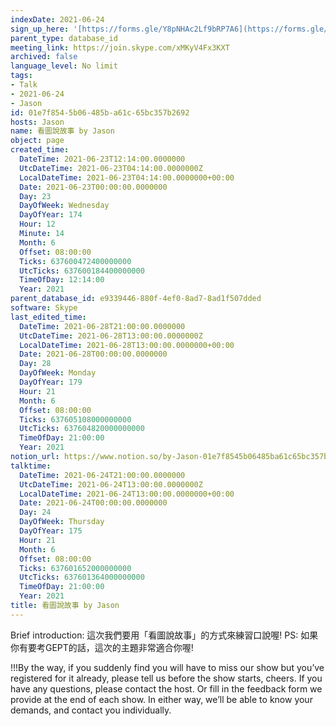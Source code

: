 ```yaml
---
indexDate: 2021-06-24
sign_up_here: '[https://forms.gle/Y8pNHAc2Lf9bRP7A6](https://forms.gle/Y8pNHAc2Lf9bRP7A6)'
parent_type: database_id
meeting_link: https://join.skype.com/xMKyV4Fx3KXT
archived: false
language_level: No limit
tags:
- Talk
- 2021-06-24
- Jason
id: 01e7f854-5b06-485b-a61c-65bc357b2692
hosts: Jason
name: 看圖說故事 by Jason
object: page
created_time:
  DateTime: 2021-06-23T12:14:00.0000000
  UtcDateTime: 2021-06-23T04:14:00.0000000Z
  LocalDateTime: 2021-06-23T04:14:00.0000000+00:00
  Date: 2021-06-23T00:00:00.0000000
  Day: 23
  DayOfWeek: Wednesday
  DayOfYear: 174
  Hour: 12
  Minute: 14
  Month: 6
  Offset: 08:00:00
  Ticks: 637600472400000000
  UtcTicks: 637600184400000000
  TimeOfDay: 12:14:00
  Year: 2021
parent_database_id: e9339446-880f-4ef0-8ad7-8ad1f507dded
software: Skype
last_edited_time:
  DateTime: 2021-06-28T21:00:00.0000000
  UtcDateTime: 2021-06-28T13:00:00.0000000Z
  LocalDateTime: 2021-06-28T13:00:00.0000000+00:00
  Date: 2021-06-28T00:00:00.0000000
  Day: 28
  DayOfWeek: Monday
  DayOfYear: 179
  Hour: 21
  Month: 6
  Offset: 08:00:00
  Ticks: 637605108000000000
  UtcTicks: 637604820000000000
  TimeOfDay: 21:00:00
  Year: 2021
notion_url: https://www.notion.so/by-Jason-01e7f8545b06485ba61c65bc357b2692
talktime:
  DateTime: 2021-06-24T21:00:00.0000000
  UtcDateTime: 2021-06-24T13:00:00.0000000Z
  LocalDateTime: 2021-06-24T13:00:00.0000000+00:00
  Date: 2021-06-24T00:00:00.0000000
  Day: 24
  DayOfWeek: Thursday
  DayOfYear: 175
  Hour: 21
  Month: 6
  Offset: 08:00:00
  Ticks: 637601652000000000
  UtcTicks: 637601364000000000
  TimeOfDay: 21:00:00
  Year: 2021
title: 看圖說故事 by Jason
---
```




Brief introduction: 這次我們要用「看圖說故事」的方式來練習口說喔!
PS: 如果你有要考GEPT的話，這次的主題非常適合你喔!

!!!By the way, if you suddenly find you will have to miss our show but you’ve registered for it already, please tell us before the show starts, cheers.
If you have any questions, please contact the host. Or fill in the feedback form we provide at the end of each show. In either way, we’ll be able to know your demands, and contact you individually.



